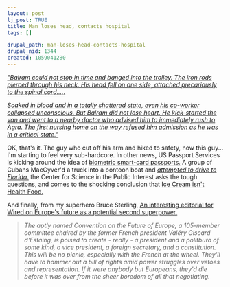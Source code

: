 ```yaml
--- 
layout: post
lj_post: TRUE
title: Man loses head, contacts hospital
tags: []

drupal_path: man-loses-head-contacts-hospital
drupal_nid: 1344
created: 1059041280
---
```

<a href="http://www.newindpress.com/Newsitems.asp?ID=IEP20030721133653&Title=States&rLink=0" target="_blank"><i>"Balram could not stop in time and banged into the trolley. The iron rods pierced through his neck. His head fell on one side, attached precariously to the spinal cord.....

Soaked in blood and in a totally shattered state, even his co-worker collapsed unconscious. But Balram did not lose heart. He kick-started the van and went to a nearby doctor who advised him to immediately rush to Agra. The first nursing home on the way refused him admission as he was in a critical state."</i></a>

OK, that's it. The guy who cut off his arm and hiked to safety, now this guy... I'm starting to feel very sub-hardcore. In other news, US Passport Services is kicking around the idea of <a href="http://www.theregister.co.uk/content/55/31885.html" target="_blank">biometric smart-card passports.</a> A group of Cubans MacGyver'd a truck into a pontoon boat and <a href="http://www.thestate.com/mld/thestate/news/nation/6368965.htm" target="_blank"><i>attempted to drive to Florida.</i></a> the Center for Science in the Public Interest asks the tough questions, and comes to the shocking conclusion that <a href="http://story.news.yahoo.com/news?tmpl=story&u=/nm/20030724/od_nm/health_icecream_dc_5&cid=573" target="_blank">Ice Cream isn't Health Food.</a>

And finally, from my superhero Bruce Sterling, <a href="http://www.wired.com/wired/archive/11.08/view.html?pg=4" target="_blank">An interesting editorial for Wired on Europe's future as a potential second superpower.</a>
<blockquote><i>The aptly named Convention on the Future of Europe, a 105-member committee chaired by the former French president Valéry Giscard d'Estaing, is poised to create - really - a president and a politburo of some kind, a vice president, a foreign secretary, and a constitution. This will be no picnic, especially with the French at the wheel. They'll have to hammer out a bill of rights amid power struggles over vetoes and representation. If it were anybody but Europeans, they'd die before it was over from the sheer boredom of all that negotiating.</i></blockquote>
